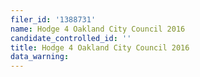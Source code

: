 ```yaml
---
filer_id: '1388731'
name: Hodge 4 Oakland City Council 2016
candidate_controlled_id: ''
title: Hodge 4 Oakland City Council 2016
data_warning: 
---
```

